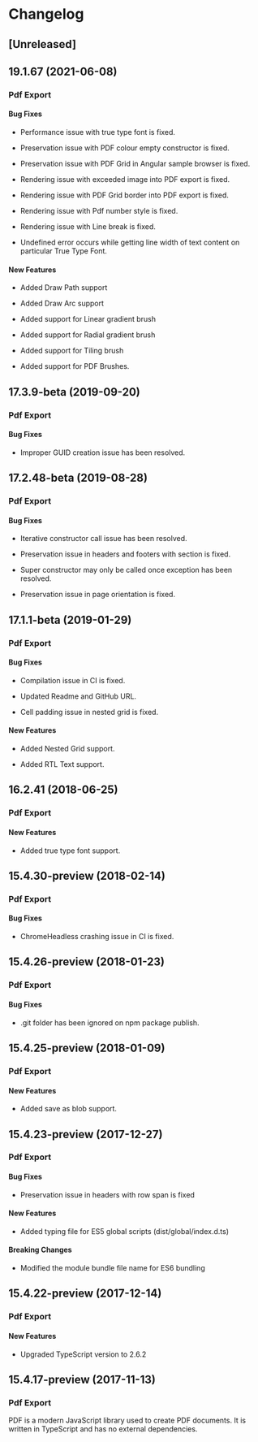 # Changelog

## [Unreleased]

## 19.1.67 (2021-06-08)

### Pdf Export

#### Bug Fixes

- Performance issue with true type font is fixed.

- Preservation issue with PDF colour empty constructor is fixed.

- Preservation issue with PDF Grid in Angular sample browser is fixed.

- Rendering issue with exceeded image into PDF export is fixed.

- Rendering issue with PDF Grid border into PDF export is fixed.

- Rendering issue with Pdf number style is fixed.

- Rendering issue with Line break is fixed.

- Undefined error occurs while getting line width of text content on particular True Type Font.

#### New Features

- Added Draw Path support

- Added Draw Arc support

- Added support for Linear gradient brush

- Added support for Radial gradient brush

- Added support for Tiling brush

- Added support for PDF Brushes.

## 17.3.9-beta (2019-09-20)

### Pdf Export

#### Bug Fixes

- Improper GUID creation issue has been resolved.

## 17.2.48-beta (2019-08-28)

### Pdf Export

#### Bug Fixes

- Iterative constructor call issue has been resolved.

- Preservation issue in headers and footers with section is fixed.

- Super constructor may only be called once exception has been resolved.

- Preservation issue in page orientation is fixed.

## 17.1.1-beta (2019-01-29)

### Pdf Export

#### Bug Fixes

- Compilation issue in CI is fixed.

- Updated Readme and GitHub URL.

- Cell padding issue in nested grid is fixed.

#### New Features

- Added Nested Grid support.

- Added RTL Text support.

## 16.2.41 (2018-06-25)

### Pdf Export

#### New Features

- Added true type font support.

## 15.4.30-preview (2018-02-14)

### Pdf Export

#### Bug Fixes

- ChromeHeadless crashing issue in CI is fixed.

## 15.4.26-preview (2018-01-23)

### Pdf Export

#### Bug Fixes

- .git folder has been ignored on npm package publish.

## 15.4.25-preview (2018-01-09)

### Pdf Export

#### New Features

- Added save as blob support.

## 15.4.23-preview (2017-12-27)

### Pdf Export

#### Bug Fixes

- Preservation issue in headers with row span is fixed

#### New Features

- Added typing file for ES5 global scripts (dist/global/index.d.ts)

#### Breaking Changes

- Modified the module bundle file name for ES6 bundling

## 15.4.22-preview (2017-12-14)

### Pdf Export

#### New Features

- Upgraded TypeScript version to 2.6.2

## 15.4.17-preview (2017-11-13)

### Pdf Export

PDF is a modern JavaScript library used to create PDF documents. It is written in TypeScript and has no external dependencies.